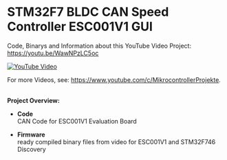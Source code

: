 # STM32F7 BLDC CAN Speed Controller ESC001V1 GUI

Code, Binarys and Information about this YouTube Video Project: <https://youtu.be/WawNPzLC5oc>

[![YouTube Video](http://img.youtube.com/vi/WawNPzLC5oc/0.jpg)](http://www.youtube.com/watch?v=WawNPzLC5oc "STM32F7 BLDC CAN Speed Controller ESC001V1 GUI")

For more Videos, see: <https://www.youtube.com/c/MikrocontrollerProjekte>.

<br>**Project Overview:**

* **Code**
<br>CAN Code for ESC001V1 Evaluation Board

* **Firmware**
<br>ready compiled binary files from video for ESC001V1 and STM32F746 Discovery



